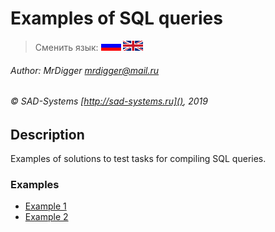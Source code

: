 # Examples of SQL queries

> Сменить язык: [![Русский](docs/assets/images/ru.gif)](README.ru.md) [![English](docs/assets/images/en.gif)](README.md)

###### Author: MrDigger <mrdigger@mail.ru>
###### © SAD-Systems [http://sad-systems.ru](), 2019
    
## Description

Examples of solutions to test tasks for compiling SQL queries.

### Examples

  * [Example 1](./examples/1)
  * [Example 2](./examples/2)